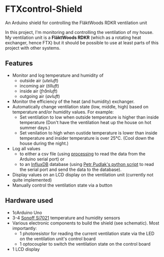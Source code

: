 # FTXcontrol-Shield
An Arduino shield for controlling the FläktWoods RDKR ventilation unit

In this project, I'm monitoring and controlling the ventilation of my house. My ventilation unit is a **FläktWoods RDKR** (which as a rotating heat exchanger, hence FTX) but it should be possible to use at least parts of this project with other systems.

## Features
* Monitor and log temperature and humidity of 
  * outside air (_uteluft_)
  * incoming air (_tilluft_)
  * inside air (_frånluft_)
  * outgoing air (_avluft_)
* Monitor the efficiency of the heat (and humidity) exchanger.
* Automatically change ventilation state (low, middle, high) based on temperature and/or humidity values. For example: 
  * Set ventilation to low when outside temperature is higher than inside temperature (Don't have the ventilation heat up the house on hot summer days.)
  * Set venilation to high when oustide temperature is lower than inside temperature and insider temperature is over 25°C. (Cool down the house during the night.)
* Log all values 
  * to either a csv file (using [processing](https://github.com/processing/processing) to read the data from the Arduino serial port) or
  * to an [InfluxDB](https://github.com/influxdata/influxdb) database (using [Petr Pudlak's python script](https://github.com/ppetr/arduino-influxdb) to read the serial port and send the data to the database).
* Display values on an LCD display on the ventilation unit (currently not quite implemented)
* Manually control the ventilation state via a button

## Hardware used
* 1cArduino Uno
* 3-4 [Sonoff Si7021](https://www.itead.cc/wiki/Sonoff_Sensor_Si7021) temperature and humidity sensors
* Various electronic components to build the shield (see schematic). Most importantly:
  * 1 photoresistor for reading the current ventilation state via the LED on the ventilation unit's control board
  * 1 optocoupler to switch the ventilation state on the control board
* 1 LCD display


  
